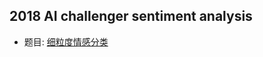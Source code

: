 ## 2018 AI challenger sentiment analysis
- 题目: [细粒度情感分类](https://challenger.ai/competition/fsauor2018?type=myteam)

